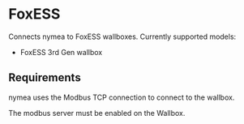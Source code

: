 # FoxESS

Connects nymea to FoxESS wallboxes. Currently supported models:

* FoxESS 3rd Gen wallbox

## Requirements

nymea uses the Modbus TCP connection to connect to the wallbox.

The modbus server must be enabled on the Wallbox.

